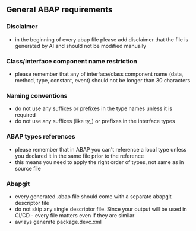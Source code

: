 ## General ABAP requirements

### Disclaimer

- in the beginning of every abap file please add disclaimer that the file is generated by AI and should not be modified manually

### Class/interface component name restriction

- please remember that any of interface/class component name (data, method, type, constant, event) should not be longer than 30 characters

### Naming conventions

- do not use any suffixes or prefixes in the type names unless it is required
- do not use any suffixes (like ty\_) or prefixes in the interface types

### ABAP types references

- please remember that in ABAP you can't reference a local type unless you declared it in the same file prior to the reference
- this means you need to apply the right order of types, not same as in source file

### Abapgit

- every generated .abap file should come with a separate abapgit descriptor file
- do not skip any single descriptor file. Since your output will be used in CI/CD - every file matters even if they are similar
- awlays generate package.devc.xml
